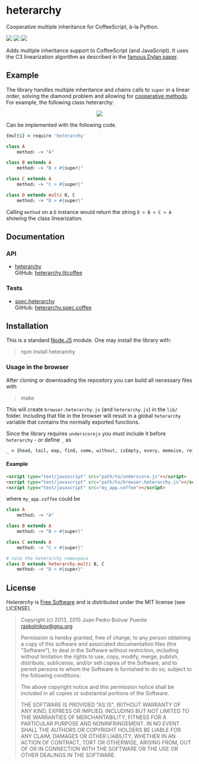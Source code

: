 heterarchy
==========

Cooperative multiple inheritance for CoffeeScript, à-la Python.

<a href="http://badge.fury.io/js/heterarchy"><img src="https://badge.fury.io/js/heterarchy.svg"/></a>
<a href="https://travis-ci.org/arximboldi/heterarchy"><img src="https://travis-ci.org/arximboldi/heterarchy.svg"/></a>
<a href="https://coveralls.io/r/arximboldi/heterarchy"><img src="https://coveralls.io/repos/arximboldi/heterarchy/badge.svg"/></a>

Adds multiple inheritance support to CoffeeScript (and JavaScript).
It uses the C3 linearization algorithm as described in the [famous
Dylan paper](http://citeseerx.ist.psu.edu/viewdoc/download?doi=10.1.1.19.3910&rep=rep1&type=pdf).

Example
-------

The library handles multiple inheritance and chains calls to `super`
in a linear order, solving the diamond problem and allowing for
[cooperative methods](http://www.artima.com/weblogs/viewpost.jsp?thread=281127). For
example, the following class heterarchy:

<div style="text-align:center">
  <img src="https://cdn.rawgit.com/arximboldi/heterarchy/master/pic/diamond.svg"/>
</div>

Can be implemented with the following code.

```coffee
{multi} = require 'heterarchy'

class A
    method: -> "A"

class B extends A
    method: -> "B > #{super}"

class C extends A
    method: -> "C > #{super}"

class D extends multi B, C
    method: -> "D > #{super}"
```

Calling `method` on a `D` instance would return the string `D > B > C > A`
showing the class linearization.

Documentation
-------------

### API

* [heterarchy][heterarchy]
  <br/>GitHub: [heterarchy.litcoffee](https://github.com/arximboldi/heterarchy/blob/master/heterarchy.litcoffee)

### Tests

* [spec.heterarchy][spec.heterarchy]
  <br/>GitHub: [heterarchy.spec.coffee](https://github.com/arximboldi/heterarchy/blob/master/test/heterarchy.spec.coffee)

  [heterarchy]: http://sinusoid.es/heterarchy/heterarchy.html
  [spec.heterarchy]: http://sinusoid.es/heterarchy/test/heterarchy.spec.html

Installation
------------

This is a standard [Node.JS](http://nodejs.org) module. One may
install the library with:

> npm install heterarchy

### Usage in the browser

After cloning or downloading the repository you can build all necessary files with

> make

This will create `browser.heterarchy.js` (and `heterarchy.js`) in the `lib/` folder.
Including that file in the browser will result in a global `heterarchy` variable that contains the normally exported functions.

Since the library requires `underscorejs` you must include it before `heterarchy` - or define `_` as

```coffee
_ = {head, tail, map, find, some, without, isEmpty, every, memoize, reject, partial, isEqual, reduce}
```

#### Example

```html
<script type="text/javascript" src="path/to/underscore.js"></script>
<script type="text/javascript" src="path/to/browser.heterarchy.js"></script>
<script type="text/javascript" src="my_app.coffee"></script>
```

where `my_app.coffee` could be

```coffee
class A
    method: -> "A"

class B extends A
    method: -> "B > #{super}"

class C extends A
    method: -> "C > #{super}"

# note the heterarchy namespace
class D extends heterarchy.multi B, C
    method: -> "D > #{super}"
```


License
-------

*Heterarchy* is [Free Software][free-software] and is distributed
under the MIT license (see LICENSE).

  [free-software]: http://www.gnu.org/philosophy/free-sw.html

> Copyright (c) 2013, 2015 Juan Pedro Bolivar Puente <raskolnikov@gnu.org>
>
> Permission is hereby granted, free of charge, to any person obtaining a copy
> of this software and associated documentation files (the "Software"), to deal
> in the Software without restriction, including without limitation the rights
> to use, copy, modify, merge, publish, distribute, sublicense, and/or sell
> copies of the Software, and to permit persons to whom the Software is
> furnished to do so, subject to the following conditions:
>
> The above copyright notice and this permission notice shall be included in
> all copies or substantial portions of the Software.
>
> THE SOFTWARE IS PROVIDED "AS IS", WITHOUT WARRANTY OF ANY KIND, EXPRESS OR
> IMPLIED, INCLUDING BUT NOT LIMITED TO THE WARRANTIES OF MERCHANTABILITY,
> FITNESS FOR A PARTICULAR PURPOSE AND NONINFRINGEMENT. IN NO EVENT SHALL THE
> AUTHORS OR COPYRIGHT HOLDERS BE LIABLE FOR ANY CLAIM, DAMAGES OR OTHER
> LIABILITY, WHETHER IN AN ACTION OF CONTRACT, TORT OR OTHERWISE, ARISING FROM,
> OUT OF OR IN CONNECTION WITH THE SOFTWARE OR THE USE OR OTHER DEALINGS IN
> THE SOFTWARE.
